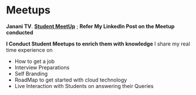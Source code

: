 # Meetups
**Janani TV**. 
**[Student MeetUp](https://www.linkedin.com/company/80359681/admin/)** ; **Refer My LinkedIn Post on the Meetup conducted**

**I Conduct Student Meetups to enrich them with knowledge**
I share my real time experience on 
- How to get a job
- Interview Preparations
- Self Branding
- RoadMap to get started with cloud technology
- Live Interaction with Students on answering their Queries
